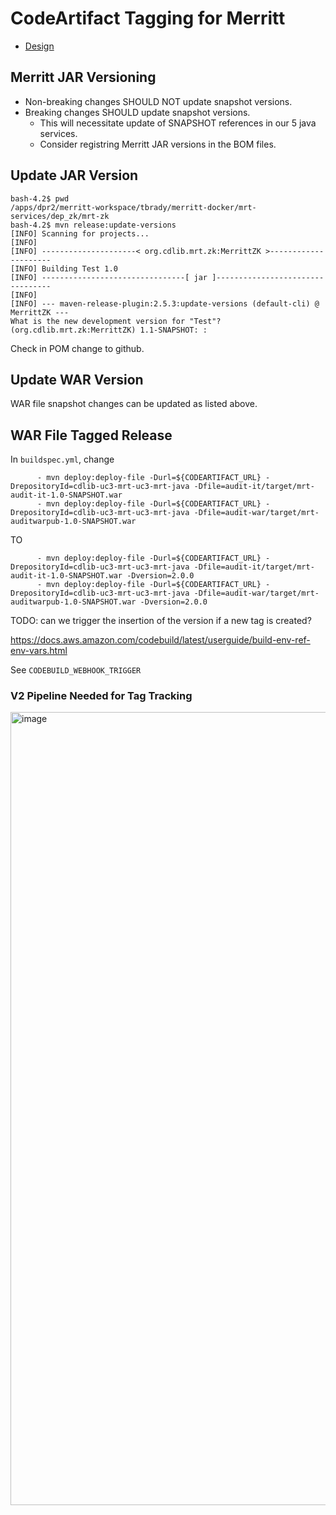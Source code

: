 # CodeArtifact Tagging for Merritt

- [Design](README.md)

## Merritt JAR Versioning

- Non-breaking changes SHOULD NOT update snapshot versions.
- Breaking changes SHOULD update snapshot versions.
  - This will necessitate update of SNAPSHOT references in our 5 java services.
  - Consider registring Merritt JAR versions in the BOM files.
 
## Update JAR Version

```
bash-4.2$ pwd
/apps/dpr2/merritt-workspace/tbrady/merritt-docker/mrt-services/dep_zk/mrt-zk
bash-4.2$ mvn release:update-versions
[INFO] Scanning for projects...
[INFO] 
[INFO] ---------------------< org.cdlib.mrt.zk:MerrittZK >---------------------
[INFO] Building Test 1.0
[INFO] --------------------------------[ jar ]---------------------------------
[INFO] 
[INFO] --- maven-release-plugin:2.5.3:update-versions (default-cli) @ MerrittZK ---
What is the new development version for "Test"? (org.cdlib.mrt.zk:MerrittZK) 1.1-SNAPSHOT: : 
```

Check in POM change to github.

## Update WAR Version

WAR file snapshot changes can be updated as listed above.

## WAR File Tagged Release

In `buildspec.yml`, change

```
      - mvn deploy:deploy-file -Durl=${CODEARTIFACT_URL} -DrepositoryId=cdlib-uc3-mrt-uc3-mrt-java -Dfile=audit-it/target/mrt-audit-it-1.0-SNAPSHOT.war
      - mvn deploy:deploy-file -Durl=${CODEARTIFACT_URL} -DrepositoryId=cdlib-uc3-mrt-uc3-mrt-java -Dfile=audit-war/target/mrt-auditwarpub-1.0-SNAPSHOT.war
```

TO

```
      - mvn deploy:deploy-file -Durl=${CODEARTIFACT_URL} -DrepositoryId=cdlib-uc3-mrt-uc3-mrt-java -Dfile=audit-it/target/mrt-audit-it-1.0-SNAPSHOT.war -Dversion=2.0.0
      - mvn deploy:deploy-file -Durl=${CODEARTIFACT_URL} -DrepositoryId=cdlib-uc3-mrt-uc3-mrt-java -Dfile=audit-war/target/mrt-auditwarpub-1.0-SNAPSHOT.war -Dversion=2.0.0
```

TODO: can we trigger the insertion of the version if a new tag is created?

https://docs.aws.amazon.com/codebuild/latest/userguide/build-env-ref-env-vars.html

See `CODEBUILD_WEBHOOK_TRIGGER`

### V2 Pipeline Needed for Tag Tracking

<img width="1269" alt="image" src="https://github.com/CDLUC3/mrt-doc/assets/1111057/02a72896-9309-41ab-a0d5-f8d38fdcbcb1">
